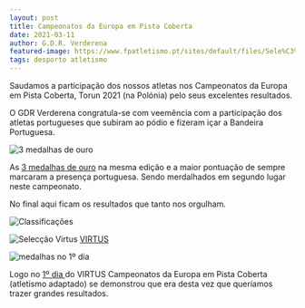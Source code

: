 ```yaml
---
layout: post
title: Campeonatos da Europa em Pista Coberta
date: 2021-03-11
author: G.D.R. Verderena
featured-image: https://www.fpatletismo.pt/sites/default/files/Sele%C3%A7%C3%A3oVirtus.jpeg
tags: desporto atletismo
---
```


Saudamos a participação dos nossos atletas nos Campeonatos da Europa em Pista Coberta, Torun 2021 (na Polónia) pelo seus excelentes resultados.

O GDR Verderena congratula-se com veemência com a participação dos atletas portugueses que subiram ao pódio e fizeram içar a Bandeira Portuguesa.

![3 medalhas de ouro](https://www.fpatletismo.pt/sites/default/files/imagem_geral_medalhas.jpg)

As <a  href="https://www.fpatletismo.pt/europeus-em-pista-coberta-de-2021-históricos">3 medalhas de ouro</a> na mesma edição e a maior pontuação de sempre marcaram a presença portuguesa. Sendo merdalhados em segundo lugar neste campeonato.

No final aqui ficam os resultados que tanto nos orgulham.

![Classificações](https://cld.pt/dl/download/000196fd-df8e-46ed-81a6-6b6631c6b726/classificacoes_campeonatos.png?download=true)

![Selecção Virtus](https://www.fpatletismo.pt/sites/default/files/Sele%C3%A7%C3%A3oVirtus.jpeg)
<a href="https://www.fpatletismo.pt/portugueses-entram-em-ação-amanhã-no-virtus-campeonatos-da-europa-em-pista-coberta"> VIRTUS </a>


![medalhas no 1º dia](https://www.fpatletismo.pt/sites/default/files/WhatsApp%20Image%202021-03-11%20at%2014.jpg)

Logo no  <a  href="https://www.fpatletismo.pt/virtus-campeonatos-da-europa-em-pista-coberta-portugueses-estreiam-se-com-três-medalhas">1º dia </a> do VIRTUS Campeonatos da Europa em Pista Coberta (atletismo adaptado) se demonstrou que era desta vez que queríamos trazer grandes resultados.
